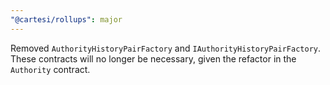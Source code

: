```yaml
---
"@cartesi/rollups": major
---
```


Removed `AuthorityHistoryPairFactory` and `IAuthorityHistoryPairFactory`.
These contracts will no longer be necessary, given the refactor in the `Authority` contract.
